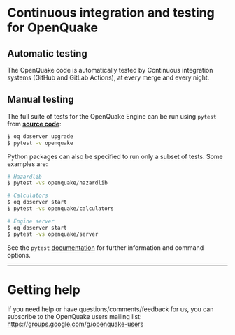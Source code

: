 # Continuous integration and testing for OpenQuake

## Automatic testing

The OpenQuake code is automatically tested by Continuous integration systems (GitHub and GitLab Actions), at every merge and every night.

## Manual testing

The full suite of tests for the OpenQuake Engine can be run using `pytest` from [**source code**](../getting-started/installation-instructions/development.md):

```bash
$ oq dbserver upgrade
$ pytest -v openquake
```

Python packages can also be specified to run only a subset of tests. Some examples are:

```bash
# Hazardlib
$ pytest -vs openquake/hazardlib

# Calculators
$ oq dbserver start
$ pytest -vs openquake/calculators

# Engine server
$ oq dbserver start
$ pytest -vs openquake/server
```

See the `pytest` [documentation](https://docs.pytest.org/en/latest/contents.html) for further information and command options.

***

# Getting help
If you need help or have questions/comments/feedback for us, you can subscribe to the OpenQuake users mailing list: https://groups.google.com/g/openquake-users
